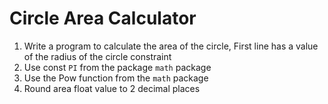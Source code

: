 # Circle Area Calculator

1. Write a program to calculate the area of the circle, First line has a value of the radius of the circle
constraint
1. Use const `PI` from the package `math` package
2. Use the Pow function from the `math` package
3. Round area float value to 2 decimal places